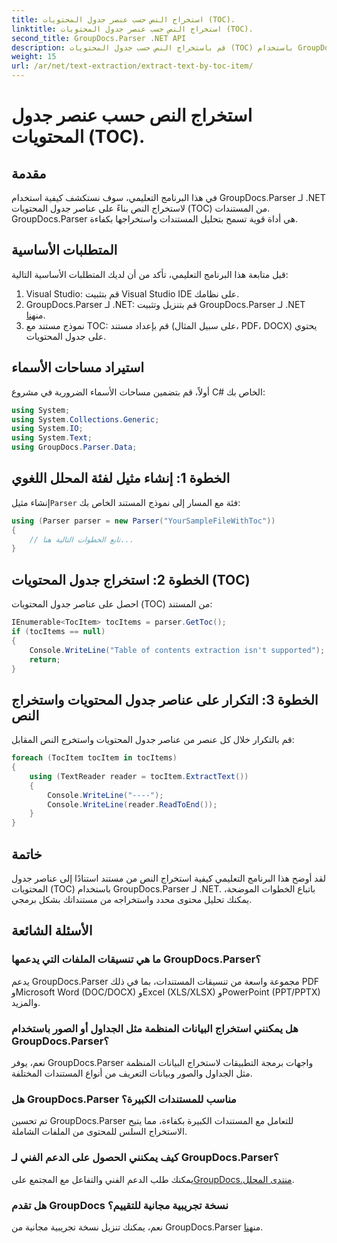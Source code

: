 ```yaml
---
title: استخراج النص حسب عنصر جدول المحتويات (TOC).
linktitle: استخراج النص حسب عنصر جدول المحتويات (TOC).
second_title: GroupDocs.Parser .NET API
description: قم باستخراج النص حسب جدول المحتويات (TOC) باستخدام GroupDocs.Parser لـ .NET. تعلم تقنيات تحليل المستندات الفعالة لاستخراج البيانات المنظمة.
weight: 15
url: /ar/net/text-extraction/extract-text-by-toc-item/
---
```


# استخراج النص حسب عنصر جدول المحتويات (TOC).

## مقدمة
في هذا البرنامج التعليمي، سوف نستكشف كيفية استخدام GroupDocs.Parser لـ .NET لاستخراج النص بناءً على عناصر جدول المحتويات (TOC) من المستندات. GroupDocs.Parser هي أداة قوية تسمح بتحليل المستندات واستخراجها بكفاءة.
## المتطلبات الأساسية
قبل متابعة هذا البرنامج التعليمي، تأكد من أن لديك المتطلبات الأساسية التالية:
1. Visual Studio: قم بتثبيت Visual Studio IDE على نظامك.
2.  GroupDocs.Parser لـ .NET: قم بتنزيل وتثبيت GroupDocs.Parser لـ .NET من[هنا](https://releases.groupdocs.com/parser/net/).
3. نموذج مستند مع TOC: قم بإعداد مستند (على سبيل المثال، PDF، DOCX) يحتوي على جدول المحتويات.

## استيراد مساحات الأسماء
أولاً، قم بتضمين مساحات الأسماء الضرورية في مشروع C# الخاص بك:
```csharp
using System;
using System.Collections.Generic;
using System.IO;
using System.Text;
using GroupDocs.Parser.Data;
```
## الخطوة 1: إنشاء مثيل لفئة المحلل اللغوي
 إنشاء مثيل`Parser` فئة مع المسار إلى نموذج المستند الخاص بك:
```csharp
using (Parser parser = new Parser("YourSampleFileWithToc"))
{
    // تابع الخطوات التالية هنا...
}
```
## الخطوة 2: استخراج جدول المحتويات (TOC)
احصل على عناصر جدول المحتويات (TOC) من المستند:
```csharp
IEnumerable<TocItem> tocItems = parser.GetToc();
if (tocItems == null)
{
    Console.WriteLine("Table of contents extraction isn't supported");
    return;
}
```
## الخطوة 3: التكرار على عناصر جدول المحتويات واستخراج النص
قم بالتكرار خلال كل عنصر من عناصر جدول المحتويات واستخرج النص المقابل:
```csharp
foreach (TocItem tocItem in tocItems)
{
    using (TextReader reader = tocItem.ExtractText())
    {
        Console.WriteLine("----");
        Console.WriteLine(reader.ReadToEnd());
    }
}
```

## خاتمة
لقد أوضح هذا البرنامج التعليمي كيفية استخراج النص من مستند استنادًا إلى عناصر جدول المحتويات (TOC) باستخدام GroupDocs.Parser لـ .NET. باتباع الخطوات الموضحة، يمكنك تحليل محتوى محدد واستخراجه من مستنداتك بشكل برمجي.

## الأسئلة الشائعة
### ما هي تنسيقات الملفات التي يدعمها GroupDocs.Parser؟
يدعم GroupDocs.Parser مجموعة واسعة من تنسيقات المستندات، بما في ذلك PDF وMicrosoft Word (DOC/DOCX) وExcel (XLS/XLSX) وPowerPoint (PPT/PPTX) والمزيد.
### هل يمكنني استخراج البيانات المنظمة مثل الجداول أو الصور باستخدام GroupDocs.Parser؟
نعم، يوفر GroupDocs.Parser واجهات برمجة التطبيقات لاستخراج البيانات المنظمة مثل الجداول والصور وبيانات التعريف من أنواع المستندات المختلفة.
### هل GroupDocs.Parser مناسب للمستندات الكبيرة؟
تم تحسين GroupDocs.Parser للتعامل مع المستندات الكبيرة بكفاءة، مما يتيح الاستخراج السلس للمحتوى من الملفات الشاملة.
### كيف يمكنني الحصول على الدعم الفني لـ GroupDocs.Parser؟
 يمكنك طلب الدعم الفني والتفاعل مع المجتمع على[GroupDocs.منتدى المحلل](https://forum.groupdocs.com/c/parser/17).
### هل تقدم GroupDocs نسخة تجريبية مجانية للتقييم؟
نعم، يمكنك تنزيل نسخة تجريبية مجانية من GroupDocs.Parser من[هنا](https://releases.groupdocs.com/).